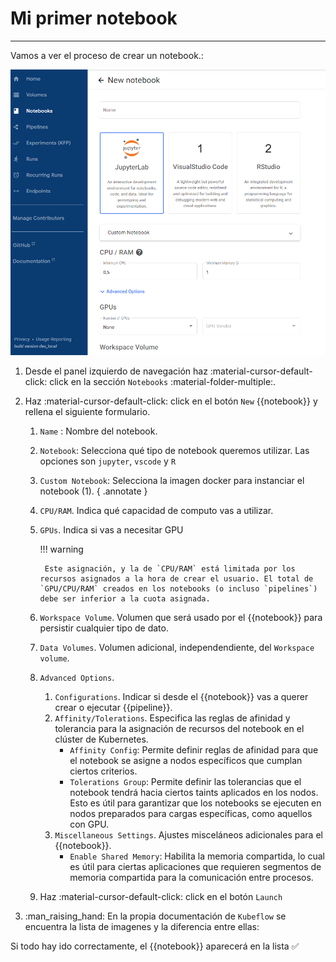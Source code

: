 # **Mi primer notebook**

---

Vamos a ver el proceso de crear un notebook.:

![Notebook](../../../assets/new_notebook.png)

1. Desde el panel izquierdo de navegación haz :material-cursor-default-click: click en la sección `Notebooks` :material-folder-multiple:.

2. Haz :material-cursor-default-click: click en el botón `New` {{notebook}} y rellena el siguiente formulario.

    1. `Name` : Nombre del notebook.
    2. `Notebook`: Selecciona qué tipo de notebook queremos utilizar. Las opciones son `jupyter`, `vscode` y `R`
    3. `Custom Notebook`: Selecciona la imagen docker para instanciar el notebook (1). 
    { .annotate }
    4. `CPU/RAM`. Indica qué capacidad de computo vas a utilizar.      
    5. `GPUs`. Indica si vas a necesitar GPU

        !!! warning

            Este asignación, y la de `CPU/RAM` está limitada por los recursos asignados a la hora de crear el usuario. El total de `GPU/CPU/RAM` creados en los notebooks (o incluso `pipelines`) debe ser inferior a la cuota asignada.

    6. `Workspace Volume`. Volumen que será usado por el {{notebook}} para persistir cualquier tipo de dato. 

    7. `Data Volumes`. Volumen adicional, independendiente, del `Workspace volume`. 

    8. `Advanced Options`.
        1. `Configurations`. Indicar si desde el {{notebook}} vas a querer crear o ejecutar {{pipeline}}.
        2. `Affinity/Tolerations`. Especifica las reglas de afinidad y tolerancia para la asignación de recursos del notebook en el clúster de Kubernetes.
            - `Affinity Config`: Permite definir reglas de afinidad para que el notebook se asigne a nodos específicos que cumplan ciertos criterios.
            - `Tolerations Group`: Permite definir las tolerancias que el notebook tendrá hacia ciertos taints aplicados en los nodos. Esto es útil para garantizar que los notebooks se ejecuten en nodos preparados para cargas específicas, como aquellos con GPU.
        3. `Miscellaneous Settings`. Ajustes misceláneos adicionales para el {{notebook}}.
            - `Enable Shared Memory`: Habilita la memoria compartida, lo cual es útil para ciertas aplicaciones que requieren segmentos de memoria compartida para la comunicación entre procesos.
        
    9. Haz :material-cursor-default-click: click en el botón `Launch`

1.  :man_raising_hand: En la propia documentación de `Kubeflow` se encuentra la lista de imagenes y la diferencia entre ellas: [](https://www.kubeflow.org/docs/components/notebooks/container-images/)

Si todo hay ido correctamente, el {{notebook}} aparecerá en la lista :white_check_mark: 